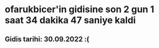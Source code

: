 # ofarukbicer'in gidisine son 2 gun 1 saat 34 dakika 47 saniye kaldi

## Gidis tarihi: 30.09.2022 :(
